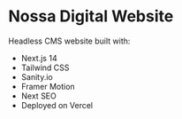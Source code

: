 # Nossa Digital Website

Headless CMS website built with:

- Next.js 14
- Tailwind CSS
- Sanity.io
- Framer Motion
- Next SEO
- Deployed on Vercel
